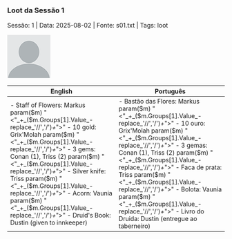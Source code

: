 ### Loot da Sessão 1

Sessão: 1 | Data: 2025-08-02 | Fonte: s01.txt | Tags: loot

![Loot da Sessão 1](blank.png)

| English | Português |
|---------|-----------|
| - Staff of Flowers: Markus  param($m) "<"_+_($m.Groups[1].Value_-replace_'//','/')_+_">"  - 10 gold: Grix'Molah  param($m) "<"_+_($m.Groups[1].Value_-replace_'//','/')_+_">"  - 3 gems: Conan (1), Triss (2)  param($m) "<"_+_($m.Groups[1].Value_-replace_'//','/')_+_">"  - Silver knife: Triss  param($m) "<"_+_($m.Groups[1].Value_-replace_'//','/')_+_">"  - Acorn: Vaunia  param($m) "<"_+_($m.Groups[1].Value_-replace_'//','/')_+_">"  - Druid's Book: Dustin (given to innkeeper) | - Bastão das Flores: Markus  param($m) "<"_+_($m.Groups[1].Value_-replace_'//','/')_+_">"  - 10 ouro: Grix'Molah  param($m) "<"_+_($m.Groups[1].Value_-replace_'//','/')_+_">"  - 3 gemas: Conan (1), Triss (2)  param($m) "<"_+_($m.Groups[1].Value_-replace_'//','/')_+_">"  - Faca de prata: Triss  param($m) "<"_+_($m.Groups[1].Value_-replace_'//','/')_+_">"  - Bolota: Vaunia  param($m) "<"_+_($m.Groups[1].Value_-replace_'//','/')_+_">"  - Livro do Druida: Dustin (entregue ao taberneiro) |


























